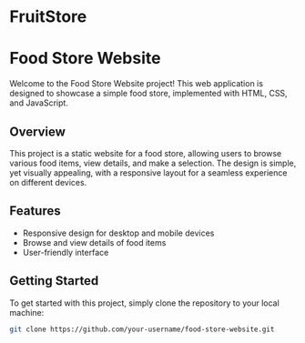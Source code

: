 # FruitStore

# Food Store Website

Welcome to the Food Store Website project! This web application is designed to showcase a simple food store, implemented with HTML, CSS, and JavaScript.

## Overview
This project is a static website for a food store, allowing users to browse various food items, view details, and make a selection. The design is simple, yet visually appealing, with a responsive layout for a seamless experience on different devices.

## Features
- Responsive design for desktop and mobile devices
- Browse and view details of food items
- User-friendly interface

## Getting Started
To get started with this project, simply clone the repository to your local machine:

```bash
git clone https://github.com/your-username/food-store-website.git
